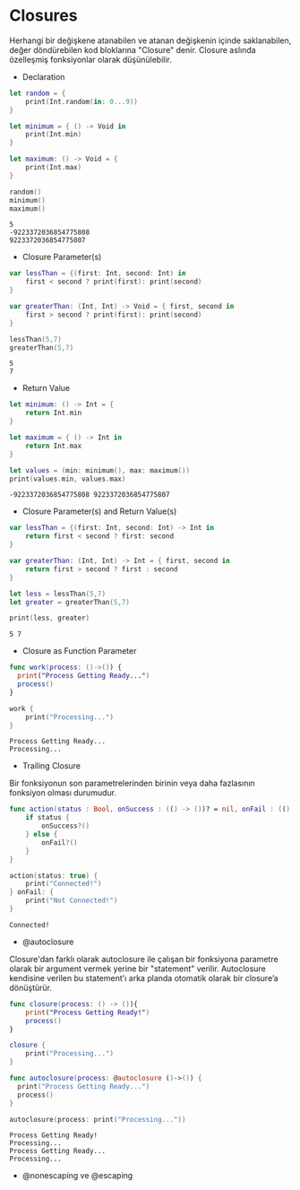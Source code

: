 # Closures

Herhangi bir değişkene atanabilen ve atanan değişkenin içinde saklanabilen, değer döndürebilen kod bloklarına "Closure" denir. Closure aslında özelleşmiş fonksiyonlar olarak düşünülebilir.

- Declaration
```swift
let random = {
    print(Int.random(in: 0...9))
}

let minimum = { () -> Void in
    print(Int.min)
}

let maximum: () -> Void = {
    print(Int.max)
}

random()
minimum()
maximum()
```
```
5
-9223372036854775808
9223372036854775807
```

- Closure Parameter(s)
```swift
var lessThan = {(first: Int, second: Int) in
    first < second ? print(first): print(second)
}

var greaterThan: (Int, Int) -> Void = { first, second in
    first > second ? print(first): print(second)
}

lessThan(5,7)
greaterThan(5,7)
```
```
5
7
```

- Return Value
```swift
let minimum: () -> Int = {
    return Int.min
}

let maximum = { () -> Int in
    return Int.max
}

let values = (min: minimum(), max: maximum())
print(values.min, values.max)
```
```
-9223372036854775808 9223372036854775807
```

- Closure Parameter(s) and Return Value(s)
```swift
var lessThan = {(first: Int, second: Int) -> Int in
    return first < second ? first: second
}

var greaterThan: (Int, Int) -> Int = { first, second in
    return first > second ? first : second
}

let less = lessThan(5,7)
let greater = greaterThan(5,7)

print(less, greater)
```
```
5 7
```

- Closure as Function Parameter
```swift
func work(process: ()->()) {
  print("Process Getting Ready...")
  process()
}
```
```swift
work {
    print("Processing...")
}
```
```
Process Getting Ready...
Processing...
```

- Trailing Closure

Bir fonksiyonun son parametrelerinden birinin veya daha fazlasının fonksiyon olması durumudur. 

```swift
func action(status : Bool, onSuccess : (() -> ())? = nil, onFail : (() -> ())? = nil){
    if status {
        onSuccess?()
    } else {
        onFail?()
    }
}
```
```swift
action(status: true) {
    print("Connected!")
} onFail: {
    print("Not Connected!")
}
```
```
Connected!
```

- @autoclosure

Closure'dan farklı olarak autoclosure ile çalışan bir fonksiyona parametre olarak bir argument vermek yerine bir "statement" verilir.  Autoclosure kendisine verilen bu statement'ı arka planda otomatik olarak bir closure’a dönüştürür.

```swift
func closure(process: () -> ()){
    print("Process Getting Ready!")
    process()
}

closure {
    print("Processing...")
}

func autoclosure(process: @autoclosure ()->()) {
  print("Process Getting Ready...")
  process()
}

autoclosure(process: print("Processing..."))
```
```
Process Getting Ready!
Processing...
Process Getting Ready...
Processing...
```

- @nonescaping ve @escaping
